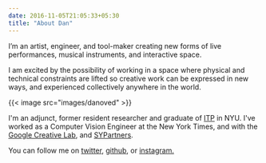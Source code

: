 ```yaml
---
date: 2016-11-05T21:05:33+05:30
title: "About Dan"
---
```


I’m an artist, engineer, and tool-maker creating new forms of live performances, musical instruments, and interactive space.

I am excited by the possibility of working in a space where physical and technical constraints are lifted so creative work can be expressed in new ways, and experienced collectively anywhere in the world. 

{{< image src="images/danoved" >}}

I'm an adjunct, former resident researcher and graduate of [ITP](https://itp.nyu.edu/) in NYU. I've worked as a Computer Vision Engineer at the New York Times, and with the [Google Creative Lab](https://experiments.withgoogle.com/), and [SYPartners](https://www.sypartners.com/).

You can follow me on [twitter](https://twitter.com/oveddan), [github](https://github.com/oveddan), or [instagram.](https://www.instagram.com//)

